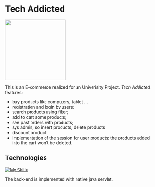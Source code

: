 # Tech Addicted
<img src="https://github.com/silvio2804/Tech_addicted/blob/master/logo.png" width="200" height="200" />

This is an E-commerce realized for an Univerisity Project. *Tech Addicted* features:
* buy products like computers, tablet ...
* registration and login by users;
* search products using filter;
* add to cart some products;
* see past orders with products;
* sys admin, so insert products, delete products
* discount product
* implementation of the session for user products: the products added into the cart won't be deleted.

## Technologies
[![My Skills](https://skillicons.dev/icons?i=java,html,js,mysql&theme=light)](https://skillicons.dev)

The back-end is implemented with native java servlet.
